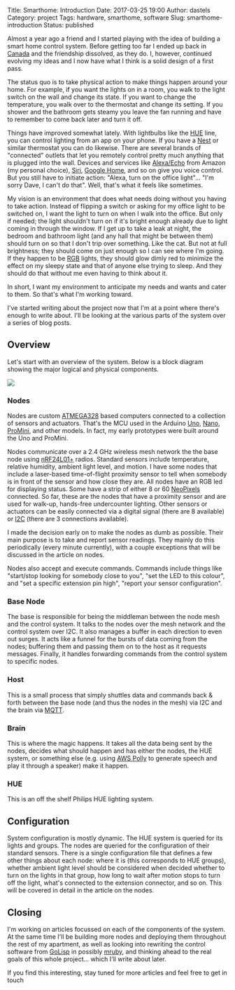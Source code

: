 Title: Smarthome: Introduction
Date: 2017-03-25 19:00
Author: dastels
Category: project
Tags: hardware, smarthome, software
Slug: smarthome-introduction
Status: published

Almost a year ago a friend and I started playing with the idea of
building a smart home control system. Before getting too far I ended up
back in
[Canada](http://www.therichest.com/rich-list/nation/10-reasons-why-canada-is-the-best-country-in-the-world/)
and the friendship dissolved, as they do. I, however, continued evolving
my ideas and I now have what I think is a solid design of a first pass.

The status quo is to take physical action to make things happen around
your home. For example, if you want the lights on in a room, you walk to
the light switch on the wall and change its state. If you want to change
the temperature, you walk over to the thermostat and change its setting.
If you shower and the bathroom gets steamy you leave the fan running and
have to remember to come back later and turn it off.

Things have improved somewhat lately. With lightbulbs like the
[HUE](http://www2.meethue.com) line, you can control lighting from an
app on your phone. If you have a [Nest](https://nest.com) or similar
thermostat you can do likewise. There are several brands of "connected"
outlets that let you remotely control pretty much anything that is
plugged into the wall. Devices and services like
[Alexa/Echo](https://www.amazon.com/Amazon-Echo-Bluetooth-Speaker-with-WiFi-Alexa/dp/B00X4WHP5E)
from Amazon (my personal choice),
[Siri](http://www.apple.com/ios/siri/?cid=oas-us-domains-siri.com),
[Google Home](https://madeby.google.com/home/), and so on give you voice
control. But you still have to initiate action: "Alexa, turn on the
office light"... "I'm sorry Dave, I can't do that". Well, that's what it
feels like sometimes.

My vision is an environment that does what needs doing without you
having to take action. Instead of flipping a switch or asking for my
office light to be switched on, I want the light to turn on when I walk
into the office. But only if needed; the light shouldn't turn on if it's
bright enough already due to light coming in through the window. If I
get up to take a leak at night, the bedroom and bathroom light (and any
hall that might be between them) should turn on so that I don't trip
over something. Like the cat. But not at full brightness; they should
come on just enough so I can see where I'm going. If they happen to be
[RGB](https://en.wikipedia.org/wiki/RGB_color_model) lights, they should
glow dimly red to minimize the effect on my sleepy state and that of
anyone else trying to sleep. And they should do that without me even
having to think about it.

In short, I want my environment to anticipate my needs and wants and
cater to them. So that's what I'm working toward.

I've started writing about the project now that I'm at a point where
there's enough to write about. I'll be looking at the various parts of
the system over a series of blog posts.

## Overview ##

Let's start with an overview of the system. Below is a block diagram
showing the major logical and physical components.

<img src="/images/overview.png" />

### Nodes ###

Nodes are custom
[ATMEGA328](http://www.microchip.com/wwwproducts/en/ATmega328) based
computers connected to a collection of sensors and actuators. That's the
MCU used in the Arduino
[Uno](https://www.arduino.cc/en/Main/ArduinoBoardUno),
[Nano](https://www.arduino.cc/en/Main/ArduinoBoardNano),
[ProMini](https://www.arduino.cc/en/Main/ArduinoBoardProMini), and other
models. In fact, my early prototypes were built around the Uno and
ProMini.

Nodes communicate over a 2.4 GHz wireless mesh network the the base node
using
[nRF24L01+](https://www.nordicsemi.com/eng/Products/2.4GHz-RF/nRF24L01P)
radios. Standard sensors include temperature, relative humidity, ambient
light level, and motion. I have some nodes that include a laser-based
time-of-flight proximity sensor to tell when somebody is in front of the
sensor and how close they are. All nodes have an RGB led for displaying
status. Some have a strip of either 8 or 60
[NeoPixels](https://learn.adafruit.com/adafruit-neopixel-uberguide/overview)
connected. So far, these are the nodes that have a proximity sensor and
are used for walk-up, hands-free undercounter lighting. Other sensors or
actuators can be easily connected via a digital signal (there are 8
available) or [I2C](https://en.wikipedia.org/wiki/I²C) (there are 3
connections available).

I made the decision early on to make the nodes as dumb as possible.
Their main purpose is to take and report sensor readings. They mainly do
this periodically (every minute currently), with a couple exceptions
that will be discussed in the article on nodes.

Nodes also accept and execute commands. Commands include things like
"start/stop looking for somebody close to you", "set the LED to this
colour", and "set a specific extension pin high", "report your sensor
configuration".

### Base Node ###

The base is responsible for being the middleman between the node mesh
and the control system. It talks to the nodes over the mesh network and
the control system over I2C. It also manages a buffer in each direction
to even out surges. It acts like a funnel for the bursts of data coming
from the nodes; buffering them and passing them on to the host as it
requests messages. Finally, it handles forwarding commands from the
control system to specific nodes.

### Host ###

This is a small process that simply shuttles data and commands back &
forth between the base node (and thus the nodes in the mesh) via I2C and
the brain via [MQTT](http://mqtt.org).

### Brain ###

This is where the magic happens. It takes all the data being sent by the
nodes, decides what should happen and has either the nodes, the HUE
system, or something else (e.g. using [AWS
Polly](https://aws.amazon.com/polly/) to generate speech and play it
through a speaker) make it happen.

### HUE ###

This is an off the shelf Philips HUE lighting system.

## Configuration ##

System configuration is mostly dynamic. The HUE system is queried for
its lights and groups. The nodes are queried for the configuration of
their standard sensors. There is a single configuration file that
defines a few other things about each node: where it is (this
corresponds to HUE groups), whether ambient light level should be
considered when decided whether to turn on the lights in that group, how
long to wait after motion stops to turn off the light, what's connected
to the extension connector, and so on. This will be covered in detail in
the article on the nodes.

## Closing ##

I'm working on articles focussed on each of the components of the
system. At the same time I'll be building more nodes and deploying them
throughout the rest of my apartment, as well as looking into rewriting
the control software from [GoLisp](https://bitbucket.org/dastels/golisp)
in possibly [mruby](https://mruby.org/), and thinking ahead to the real
goals of this whole project... which I'll write about later.

If you find this interesting, stay tuned for more articles and feel free
to get in touch
